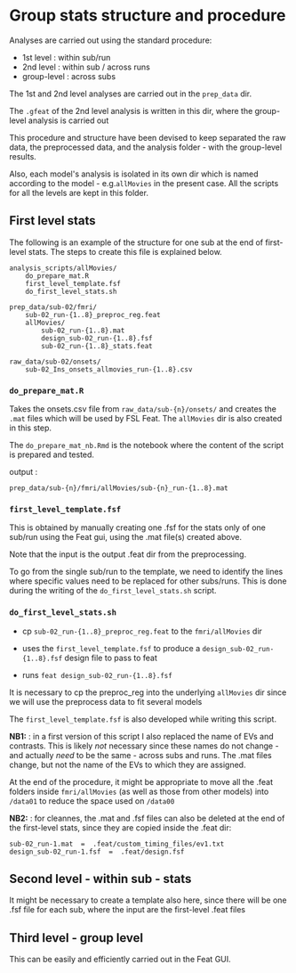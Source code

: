 # Group stats structure and procedure

Analyses are carried out using the standard procedure:
- 1st level : within sub/run
- 2nd level : within sub / across runs
- group-level : across subs

The 1st and 2nd level analyses are carried out in the `prep_data` dir.

The `.gfeat` of the 2nd level analysis is written in this dir, where the group-level analysis is carried out

This procedure and structure have been devised to keep separated the raw data, the preprocessed data, and the analysis folder - with the group-level results.

Also, each model's analysis is isolated in its own dir which is named according to the model - e.g.`allMovies` in the present case. All the scripts for all the levels are kept in this folder.



## First level stats
The following is an example of the structure for one sub at the end of first-level stats. The steps to create this file is explained below.

```
analysis_scripts/allMovies/
    do_prepare_mat.R
    first_level_template.fsf
    do_first_level_stats.sh

prep_data/sub-02/fmri/
    sub-02_run-{1..8}_preproc_reg.feat
    allMovies/
        sub-02_run-{1..8}.mat
        design_sub-02_run-{1..8}.fsf
        sub-02_run-{1..8}_stats.feat

raw_data/sub-02/onsets/
    sub-02_Ins_onsets_allmovies_run-{1..8}.csv
```


### `do_prepare_mat.R`
Takes the onsets.csv file from `raw_data/sub-{n}/onsets/` and creates the `.mat` files which will be used by FSL Feat. The `allMovies` dir is also created in this step.

The `do_prepare_mat_nb.Rmd` is the notebook where the content of the script is prepared and tested.

output : 
```
prep_data/sub-{n}/fmri/allMovies/sub-{n}_run-{1..8}.mat
```

### `first_level_template.fsf`
This is obtained by manually creating one .fsf for the stats only of one sub/run using the Feat gui, using the .mat file(s) created above. 

Note that the input is the output .feat dir from the preprocessing.

To go from the single sub/run to the template, we need to identify the lines where specific values need to be replaced for other subs/runs. This is done during the writing of the `do_first_level_stats.sh` script.


### `do_first_level_stats.sh`
- cp `sub-02_run-{1..8}_preproc_reg.feat` to the `fmri/allMovies` dir

- uses the `first_level_template.fsf` to produce a `design_sub-02_run-{1..8}.fsf` design file to pass to feat

- runs `feat design_sub-02_run-{1..8}.fsf`

It is necessary to cp the preproc_reg into the underlying `allMovies` dir since we will use the preprocess data to fit several models

The `first_level_template.fsf` is also developed while writing this script.


**NB1:** : in a first version of this script I also replaced the name of EVs and contrasts. This is likely _not_ necessary since these names do not change - and actually _need_ to be the same - across subs and runs. The .mat files change, but not the name of the EVs to which they are assigned.

At the end of the procedure, it might be appropriate to move all the .feat folders inside `fmri/allMovies` (as well as those from other models) into `/data01` to reduce the space used on `/data00`

**NB2:** : for cleannes, the .mat and .fsf files can also be deleted at the end of the first-level stats, since they are copied inside the .feat dir:

```
sub-02_run-1.mat  =  .feat/custom_timing_files/ev1.txt
design_sub-02_run-1.fsf  =  .feat/design.fsf
```


## Second level - within sub - stats
It might be necessary to create a template also here, since there will be one .fsf file for each sub, where the input are the first-level .feat files


## Third level - group level
This can be easily and efficiently carried out in the Feat GUI.